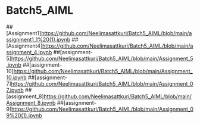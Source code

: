 # Batch5_AIML
##[Assignment1]https://github.com/Neelimasattkuri/Batch5_AIML/blob/main/assignment1_1%20(1).ipynb
##[Assignment4]https://github.com/Neelimasattkuri/Batch5_AIML/blob/main/assignment_4.ipynb
##[assignment-5]https://github.com/Neelimasattkuri/Batch5_AIML/blob/main/Assignment_5.ipynb
##[assignment-10]https://github.com/Neelimasattkuri/Batch5_AIML/blob/main/Assignment_10.ipynb
##[assignment-7]https://github.com/Neelimasattkuri/Batch5_AIML/blob/main/Assignment_07.ipynb
##[assignment_8]https://github.com/Neelimasattkuri/Batch5_AIML/blob/main/Assignment_8.ipynb
##[assignment-9]https://github.com/Neelimasattkuri/Batch5_AIML/blob/main/Assignment_09%20(1).ipynb
